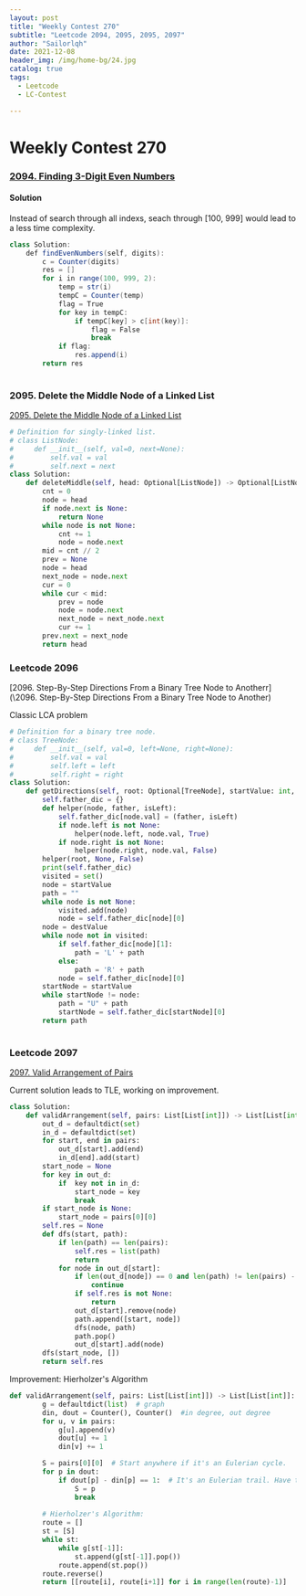 ```yaml
---
layout: post
title: "Weekly Contest 270"
subtitle: "Leetcode 2094, 2095, 2095, 2097"
author: "Sailorlqh"
date: 2021-12-08
header_img: /img/home-bg/24.jpg
catalog: true
tags:
  - Leetcode
  - LC-Contest

---
```


# Weekly Contest 270

### [2094. Finding 3-Digit Even Numbers](https://leetcode.com/problems/finding-3-digit-even-numbers//)

#### Solution

Instead of search through all indexs, seach through [100, 999] would lead to a less time complexity.

```java
class Solution:
    def findEvenNumbers(self, digits):
        c = Counter(digits)
        res = []
        for i in range(100, 999, 2):
            temp = str(i)
            tempC = Counter(temp)
            flag = True
            for key in tempC:
                if tempC[key] > c[int(key)]:
                    flag = False
                    break
            if flag:
                res.append(i)
        return res
        
```

### 2095. Delete the Middle Node of a Linked List

[2095. Delete the Middle Node of a Linked List](https://leetcode.com/problems/delete-the-middle-node-of-a-linked-list/)

```python
# Definition for singly-linked list.
# class ListNode:
#     def __init__(self, val=0, next=None):
#         self.val = val
#         self.next = next
class Solution:
    def deleteMiddle(self, head: Optional[ListNode]) -> Optional[ListNode]:
        cnt = 0
        node = head
        if node.next is None:
            return None
        while node is not None:
            cnt += 1
            node = node.next
        mid = cnt // 2
        prev = None
        node = head
        next_node = node.next
        cur = 0
        while cur < mid:
            prev = node
            node = node.next
            next_node = next_node.next
            cur += 1
        prev.next = next_node
        return head

```



### Leetcode 2096

[2096. Step-By-Step Directions From a Binary Tree Node to Anotherr](\2096. Step-By-Step Directions From a Binary Tree Node to Another)

Classic LCA problem

```python
# Definition for a binary tree node.
# class TreeNode:
#     def __init__(self, val=0, left=None, right=None):
#         self.val = val
#         self.left = left
#         self.right = right
class Solution:
    def getDirections(self, root: Optional[TreeNode], startValue: int, destValue: int) -> str:
        self.father_dic = {}
        def helper(node, father, isLeft):
            self.father_dic[node.val] = (father, isLeft)
            if node.left is not None:
                helper(node.left, node.val, True)
            if node.right is not None:
                helper(node.right, node.val, False)
        helper(root, None, False)
        print(self.father_dic)
        visited = set()
        node = startValue
        path = ""
        while node is not None:
            visited.add(node)
            node = self.father_dic[node][0]
        node = destValue
        while node not in visited:
            if self.father_dic[node][1]:
                path = 'L' + path
            else:
                path = 'R' + path
            node = self.father_dic[node][0]
        startNode = startValue
        while startNode != node:
            path = "U" + path
            startNode = self.father_dic[startNode][0]
        return path
        
```



### Leetcode 2097

[2097. Valid Arrangement of Pairs](https://leetcode.com/problems/valid-arrangement-of-pairs/)

Current solution leads to TLE, working on improvement.

```python
class Solution:
    def validArrangement(self, pairs: List[List[int]]) -> List[List[int]]:
        out_d = defaultdict(set)
        in_d = defaultdict(set)
        for start, end in pairs:
            out_d[start].add(end)
            in_d[end].add(start)
        start_node = None
        for key in out_d:
            if  key not in in_d:
                start_node = key
                break
        if start_node is None:
            start_node = pairs[0][0]
        self.res = None
        def dfs(start, path):
            if len(path) == len(pairs):
                self.res = list(path)
                return
            for node in out_d[start]:
                if len(out_d[node]) == 0 and len(path) != len(pairs) - 1:
                    continue
                if self.res is not None:
                    return
                out_d[start].remove(node)
                path.append([start, node])
                dfs(node, path)
                path.pop()
                out_d[start].add(node)
        dfs(start_node, [])
        return self.res

```

Improvement: Hierholzer's Algorithm

```python
def validArrangement(self, pairs: List[List[int]]) -> List[List[int]]:
        g = defaultdict(list)  # graph
        din, dout = Counter(), Counter()  #in degree, out degree
        for u, v in pairs:
            g[u].append(v)
            dout[u] += 1
            din[v] += 1

        S = pairs[0][0]  # Start anywhere if it's an Eulerian cycle.
        for p in dout:
            if dout[p] - din[p] == 1:  # It's an Eulerian trail. Have to start here
                S = p
                break
        
		# Hierholzer's Algorithm:
        route = []
        st = [S]
        while st:
            while g[st[-1]]:
                st.append(g[st[-1]].pop())
            route.append(st.pop())
        route.reverse()
        return [[route[i], route[i+1]] for i in range(len(route)-1)]
```



